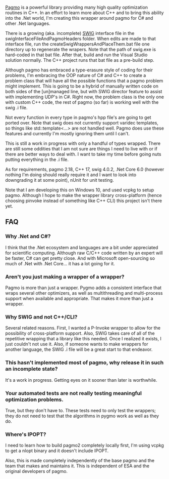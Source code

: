 [Pagmo](https://esa.github.io/pagmo2/) is a powerful library providing many high quality optimization routines in C++.  In an effort to learn more about C++ and to bring this ability into the .Net world, I'm creating this wrapper around pagmo for C# and other .Net languages.

There is a growing (aka. incomplete) [SWIG](https://www.swig.org/) interface file in the swigInterfaceFileAndPagmoHeaders folder.  When edits are made to that interface file, run the createSwigWrappersAndPlaceThem.bat file one directory up to regenerate the wrapers.  Note that the path of swig.exe is hard-coded in that bat file.  After that, build and run the Visual Studio solution normally.  The C++ project runs that bat file as a pre-build step.

Although pagmo has embraced a type-erasure style of coding for their problems, I'm embracing the OOP nature of C# and C++ to create a problem class that will have all the possible functions that a pagmo problem might implement.  This is going to be a hybrid of manually written code on both sides of the [un]managed line, but with SWIG director feature to assist with implementing UDP's in C#.  Right now, the problem class is the only one with custom C++ code, the rest of pagmo (so far) is working well with the swig .i file.

Not every function in every type in pagmo's hpp file's are going to get ported over.  Note that swig does not currently support varidec templates, so things like std::template<...> are not handled well. Pagmo does use these features and currently I'm mostly ignoring them until I can't.

This is still a work in progress with only a handful of types wrapped.  There are still some oddities that I am not sure are things I need to live with or if there are better ways to deal with.  I want to take my time before going nuts putting everything in the .i file.

As for requirements, pagmo 2.18, C++ 17, swig 4.0.2, .Net Core 6.0 (however nothing I'm doing should really require it and I want to look into downgrading it at some point), nUnit for unit testing.

Note that I am developing this on Windows 10, and used vcpkg to setup pagmo.  Although I hope to make the wrapper library cross-platform (hence choosing pinvoke instead of something like C++ CLI) this project isn't there yet.

## FAQ

### Why .Net and C#?
I think that the .Net ecosystem and languages are a bit under appreciated for scientific computing.  Although raw C/C++ code written by an expert will be faster, C# can get pretty close.  And with Microsoft open-sourcing so much of .Net with .Net Core... it has a lot going for it.

### Aren't you just making a wrapper of a wrapper?
Pagmo is more than just a wrapper.  Pygmo adds a consistent interface that wraps several other optimizers, as well as multithreading and multi-process support when available and appropriate.  That makes it more than just a wrapper.

### Why SWIG and not C++/CLI?
Several related reasons.  First, I wanted a P-Invoke wrapper to allow for the possibility of cross-platform support.  Also, SWIG takes care of all of the repetitive wrapping that a library like this needed.  Once I realized it exists, I just couldn't not use it.
Also, if someone wants to make wrappers for another language, the SWIG .i file will be a great start to that endeavor.  

### This hasn't implemented most of pagmo, why release it in such an incomplete state?
It's a work in progress.  Getting eyes on it sooner than later is worthwhile.

### Your automated tests are not really testing meaningful optimization problems.
True, but they don't have to.  These tests need to only test the wrappers; they do not need to test that the algorithms in pygmo work as well as they do.

### Where's IPOPT?
I need to learn how to build pagmo2 completely locally first, I'm using vcpkg to get a nlopt binary and it doesn't include IPOPT.

Also, this is made completely independently of the base pagmo and the team that makes and maintains it.  This is independent of ESA and the original developers of pagmo.
